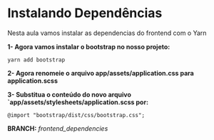 # Instalando Dependências

Nesta aula vamos instalar as dependencias do frontend com o Yarn



**1- Agora vamos instalar o bootstrap no nosso projeto:**

```
yarn add bootstrap
```



**2- Agora renomeie o arquivo app/assets/application.css para application.scss**



**3- Substitua o conteúdo do novo arquivo `app/assets/stylesheets/application.scss por:**

```
@import "bootstrap/dist/css/bootstrap.css";
```



**BRANCH:** *frontend_dependencies*